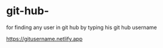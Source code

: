 # git-hub-
for finding any user in git hub by typing his git hub username

https://gitusername.netlify.app
